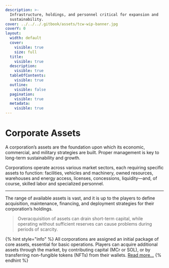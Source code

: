 ```yaml
---
description: >-
  Infrastructure, holdings, and personnel critical for expansion and
  sustainability.
cover: ../../../.gitbook/assets/tcw-wip-banner.jpg
coverY: 0
layout:
  width: default
  cover:
    visible: true
    size: full
  title:
    visible: true
  description:
    visible: true
  tableOfContents:
    visible: true
  outline:
    visible: false
  pagination:
    visible: true
  metadata:
    visible: true
---
```


# Corporate Assets

A corporation’s assets are the foundation upon which its economic, commercial, and military strategies are built. Proper management is key to long-term sustainability and growth.

Corporations operate across various market sectors, each requiring specific assets to function: facilities, vehicles and machinery, owned resources, warehouses and energy access, licenses, concessions, liquidity—and, of course, skilled labor and specialized personnel.

***

The range of available assets is vast, and it is up to the players to define acquisition, maintenance, financing, and deployment strategies for their corporation’s holdings.

> Overacquisition of assets can drain short-term capital, while operating without sufficient reserves can cause problems during periods of scarcity.

{% hint style="info" %}
All corporations are assigned an initial package of core assets, essential for basic operations. Players can acquire additional assets through the market, by contributing capital (MCr or SOL), or by transferring non-fungible tokens (NFTs) from their wallets. [Read more...](../../../tokenomics/tokens-no-fungibles-nft/)
{% endhint %}
